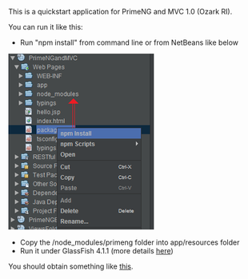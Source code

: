 This is a quickstart application for PrimeNG and MVC 1.0 (Ozark RI).

You can run it like this:
- Run "npm install" from command line or from NetBeans like below

![](./install.png)	

- Copy the /node_modules/primeng folder into app/resources folder
- Run it under GlassFish 4.1.1 (more details [here](http://java-ee-articles.blogspot.ro/2016/01/rapid-testing-mvc-10-ozark-ri.html))

You should obtain something like [this](http://java-ee-articles.blogspot.ro/2016/02/primeng-mvc-10-ozark-ri.html).
